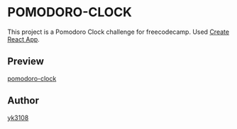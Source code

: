 # POMODORO-CLOCK

This project is a Pomodoro Clock challenge for freecodecamp.
Used [Create React App](https://github.com/facebook/create-react-app).

## Preview

[pomodoro-clock](https://yk3108.github.io/pomodoro-clock/)

## Author

[yk3108](https://github.com/yk3108)
